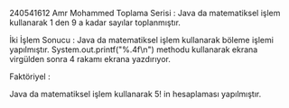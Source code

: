 240541612
Amr Mohammed
Toplama Serisi : Java da matematiksel işlem kullanarak 1 den 9 a kadar sayılar toplanmıştır.

İki İşlem Sonucu : Java da matematiksel işlem kullanarak böleme işlemi yapılmıştır. System.out.printf("%.4f\n") methodu kullanarak ekrana virgülden sonra 4 rakamı ekrana yazdırıyor.

Faktöriyel :

Java da matematiksel işlem kullanarak 5! in hesaplaması yapılmıştır.

